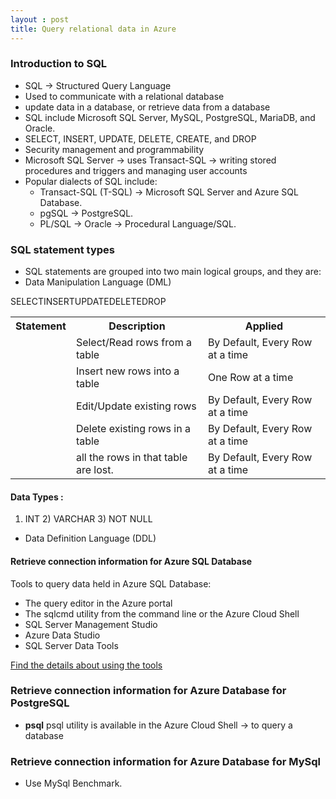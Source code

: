 ```yaml
---
layout : post
title: Query relational data in Azure
---
```


### Introduction to SQL
* SQL -> Structured Query Language
* Used to communicate with a relational database
* update data in a database, or retrieve data from a database
* SQL include Microsoft SQL Server, MySQL, PostgreSQL, MariaDB, and Oracle.
* SELECT, INSERT, UPDATE, DELETE, CREATE, and DROP
* Security management and programmability
* Microsoft SQL Server -> uses Transact-SQL -> writing stored procedures and triggers and managing user accounts
* Popular dialects of SQL include:
  * Transact-SQL (T-SQL) -> Microsoft SQL Server and Azure SQL Database.
  * pgSQL -> PostgreSQL.
  * PL/SQL  -> Oracle -> Procedural Language/SQL.

### SQL statement types
  * SQL statements are grouped into two main logical groups, and they are:
   * Data Manipulation Language (DML)
   
  <table align="center">
  <tr><th align="center">Statement</th><th align="center">Description</th><th align="center">Applied</th></tr>
  <tr>SELECT<td></td><td>Select/Read rows from a table</td><td>By Default, Every Row at a time</td></tr>
   <tr>INSERT<td></td><td>Insert new rows into a table</td><td>One Row at a time</td></tr>
   <tr>UPDATE<td></td><td>Edit/Update existing rows</td><td>By Default, Every Row at a time</td></tr>
   <tr>DELETE<td></td><td>Delete existing rows in a table</td><td>By Default, Every Row at a time</td></tr>
 <tr>DROP<td></td><td>all the rows in that table are lost.</td><td>By Default, Every Row at a time</td></tr>
  </table>
  
  #### Data Types :
  1) INT 2) VARCHAR 3) NOT NULL
 
   * Data Definition Language (DDL)

#### Retrieve connection information for Azure SQL Database
Tools to query data held in Azure SQL Database:
* The query editor in the Azure portal
* The sqlcmd utility from the command line or the Azure Cloud Shell
* SQL Server Management Studio
* Azure Data Studio
* SQL Server Data Tools

[Find the details about using the tools](https://docs.microsoft.com/en-us/learn/modules/query-relational-data/3-sql-database)

### Retrieve connection information for Azure Database for PostgreSQL

* **psql** psql utility is available in the Azure Cloud Shell -> to query a database

### Retrieve connection information for Azure Database for MySql
* Use MySql Benchmark.
   
